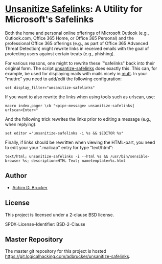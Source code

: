 # [Unsanitize Safelinks](https://git.logicalhacking.com/adbrucker/unsanitize-safelinks): A Utility for Microsoft's Safelinks

Both the home and personal online offerings of Microsoft Outlook (e.g., Outlook.com, Office 365 Home,
or Office 365 Personal) and the professional Office 365 offerings (e.g., as part of Office 365 Advanced
Threat Detection) might rewrite links in received emails with the goal of protecting users against
certain treats (e.g., phishing).

For various reasons, one might to rewrite these `"safelinks" back into their original form. The script
[unsantize-safelinks](./unsantize-safelinks) does exactly this. This can, for example, be used for
displaying mails with mails nicely in [mutt](https://www.mutt.org). In your "muttrc" you need to 
add/edit the following configuration:

```muttrc
set display_filter="unsanitize-safelinks"
```

If you want to also rewrite the links when using tools such as urlscan, use:

```muttrc
macro index,pager \cb "<pipe-message> unsanitize-safelinks| urlscan<Enter>"
```

And the following trick rewrites the links prior to editing a message (e.g., when replying):

```muttrc
set editor ="unsanitize-safelinks -i %s && $EDITOR %s"
```

Finally, if links should be rewritten when viewing the HTML-part, you need to edit your your ".mailcap"
entry for type "text/html":

```mailcap
text/html; unsanitize-safelinks -i --html %s && /usr/bin/sensible-browser %s; description=HTML Text; nametemplate=%s.html
```

## Author

* [Achim D. Brucker](http://www.brucker.ch/)

## License

This project is licensed under a 2-clause BSD license.

SPDX-License-Identifier: BSD-2-Clause

## Master Repository

The master git repository for this project is hosted
<https://git.logicalhacking.com/adbrucker/unsanitize-safelinks>.
